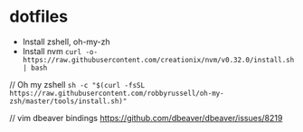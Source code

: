 # dotfiles
- Install zshell, oh-my-zh
- Install nvm
`curl -o- https://raw.githubusercontent.com/creationix/nvm/v0.32.0/install.sh | bash`

// Oh my zshell
`sh -c "$(curl -fsSL https://raw.githubusercontent.com/robbyrussell/oh-my-zsh/master/tools/install.sh)"`

// vim dbeaver bindings
https://github.com/dbeaver/dbeaver/issues/8219

